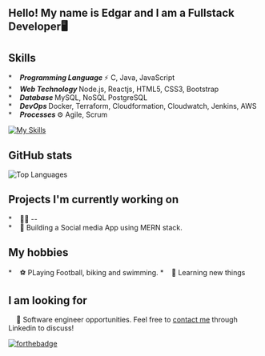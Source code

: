 ## Hello! My name is Edgar and I am a Fullstack Developer🖥️

## Skills
*&nbsp;&nbsp;&nbsp;&nbsp;<b><i>Programming Language </i></b> ⚡ C, Java, JavaScript<br />
*&nbsp;&nbsp;&nbsp; <b><i>Web Technology </i></b> Node.js, Reactjs, HTML5, CSS3, Bootstrap <br />
*&nbsp;&nbsp;&nbsp;&nbsp;<b><i>Database </i></b> MySQL, NoSQL PostgreSQL<br />
*&nbsp;&nbsp;&nbsp;&nbsp;<b><i>DevOps </i></b> Docker, Terraform, Cloudformation, Cloudwatch, Jenkins, AWS<br />
*&nbsp;&nbsp;&nbsp;&nbsp;<b><i>Processes </i></b>⚙️ Agile, Scrum<br />

[![My Skills](https://skillicons.dev/icons?i=js,html,css,git,js,react,terraform,vscode,java,jest,c)](https://skillicons.dev)
## GitHub stats
![Top Languages](https://github-readme-stats.vercel.app/api/top-langs?username=Edgar1001&show_icons=true&locale=en&layout=compact&theme=chartreuse-dark)

## Projects I'm currently working on
*&nbsp;&nbsp;&nbsp;&nbsp;👨‍💻 --<br />
*&nbsp;&nbsp;&nbsp;&nbsp;🔏 Building a Social media App using MERN stack. <br />

## My hobbies
*&nbsp;&nbsp;&nbsp;&nbsp;⚽ PLaying Football, biking and swimming.
*&nbsp;&nbsp;&nbsp;&nbsp;📖 Learning new things

## I am looking for
&nbsp;&nbsp;&nbsp;&nbsp;🏢 Software engineer opportunities. Feel free to [contact me](https://www.linkedin.com/in/edgar-rosende-764aa978) through Linkedin to discuss! 

[![forthebadge](https://img.shields.io/badge/linkedin-follow%20me-%230077B5.svg?&style=for-the-badge&logo=linkedin)](https://www.linkedin.com/in/edgar-rosende-764aa978)

<!--
**mhjony/mhjony** is a ✨ _special_ ✨ repository because its `README.md` (this file) appears on your GitHub profile.

Here are some ideas to get you started:

- 🔭 I’m currently working on ...
- 🌱 I’m currently learning ...
- 👯 I’m looking to collaborate on ...
- 🤔 I’m looking for help with ...
- 💬 Ask me about ...
- 📫 How to reach me: ...
- 😄 Pronouns: ...
- ⚡ Fun fact: ...
-->
